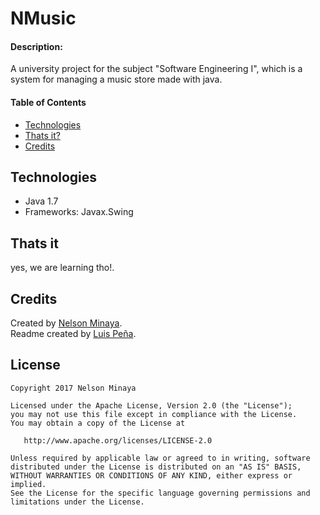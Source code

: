 # NMusic

#### Description: 

A university project for the subject "Software Engineering I", which is a system for managing a music store made with java.

#### Table of Contents

* [Technologies](#technologies)
* [Thats it?](#thats-it)
* [Credits](#credits)

## Technologies

  - Java 1.7
  - Frameworks: Javax.Swing 
  
## Thats it

yes, we are learning tho!.

## Credits
Created by [Nelson Minaya][nelson-profile].  
Readme created by [Luis Peña][luis-profile].

## License

	Copyright 2017 Nelson Minaya
	
	Licensed under the Apache License, Version 2.0 (the "License");
	you may not use this file except in compliance with the License.
	You may obtain a copy of the License at
	
	   http://www.apache.org/licenses/LICENSE-2.0
	
	Unless required by applicable law or agreed to in writing, software
	distributed under the License is distributed on an "AS IS" BASIS,
	WITHOUT WARRANTIES OR CONDITIONS OF ANY KIND, either express or implied.
	See the License for the specific language governing permissions and
	limitations under the License.

[nelson-profile]: https://github.com/nminaya/
[luis-profile]: https://github.com/luisf11/
